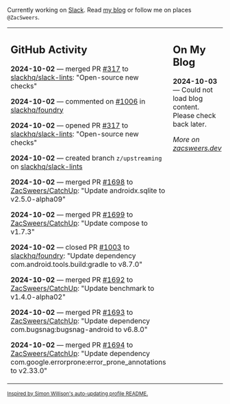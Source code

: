 Currently working on [Slack](https://slack.com/). Read [my blog](https://zacsweers.dev/) or follow me on places `@ZacSweers`.

<table><tr><td valign="top" width="60%">

## GitHub Activity
<!-- githubActivity starts -->
**2024-10-02** — merged PR [#317](https://github.com/slackhq/slack-lints/pull/317) to [slackhq/slack-lints](https://github.com/slackhq/slack-lints): "Open-source new checks"

**2024-10-02** — commented on [#1006](https://github.com/slackhq/foundry/pull/1006#issuecomment-2390297902) in [slackhq/foundry](https://github.com/slackhq/foundry)

**2024-10-02** — opened PR [#317](https://github.com/slackhq/slack-lints/pull/317) to [slackhq/slack-lints](https://github.com/slackhq/slack-lints): "Open-source new checks"

**2024-10-02** — created branch `z/upstreaming` on [slackhq/slack-lints](https://github.com/slackhq/slack-lints)

**2024-10-02** — merged PR [#1698](https://github.com/ZacSweers/CatchUp/pull/1698) to [ZacSweers/CatchUp](https://github.com/ZacSweers/CatchUp): "Update androidx.sqlite to v2.5.0-alpha09"

**2024-10-02** — merged PR [#1699](https://github.com/ZacSweers/CatchUp/pull/1699) to [ZacSweers/CatchUp](https://github.com/ZacSweers/CatchUp): "Update compose to v1.7.3"

**2024-10-02** — closed PR [#1003](https://github.com/slackhq/foundry/pull/1003) to [slackhq/foundry](https://github.com/slackhq/foundry): "Update dependency com.android.tools.build:gradle to v8.7.0"

**2024-10-02** — merged PR [#1692](https://github.com/ZacSweers/CatchUp/pull/1692) to [ZacSweers/CatchUp](https://github.com/ZacSweers/CatchUp): "Update benchmark to v1.4.0-alpha02"

**2024-10-02** — merged PR [#1693](https://github.com/ZacSweers/CatchUp/pull/1693) to [ZacSweers/CatchUp](https://github.com/ZacSweers/CatchUp): "Update dependency com.bugsnag:bugsnag-android to v6.8.0"

**2024-10-02** — merged PR [#1694](https://github.com/ZacSweers/CatchUp/pull/1694) to [ZacSweers/CatchUp](https://github.com/ZacSweers/CatchUp): "Update dependency com.google.errorprone:error_prone_annotations to v2.33.0"
<!-- githubActivity ends -->
</td><td valign="top" width="40%">

## On My Blog
<!-- blog starts -->
**2024-10-03** — Could not load blog content. Please check back later.
<!-- blog ends -->
_More on [zacsweers.dev](https://zacsweers.dev/)_
</td></tr></table>

<sub><a href="https://simonwillison.net/2020/Jul/10/self-updating-profile-readme/">Inspired by Simon Willison's auto-updating profile README.</a></sub>